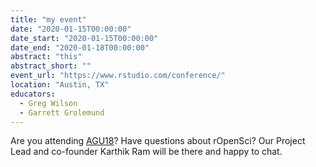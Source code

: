 ```yaml
---
title: "my event"
date: "2020-01-15T00:00:00"
date_start: "2020-01-15T00:00:00"
date_end: "2020-01-18T00:00:00"
abstract: "this"
abstract_short: ""
event_url: "https://www.rstudio.com/conference/"
location: "Austin, TX"
educators:
  - Greg Wilson
  - Garrett Grolemund
---
```


Are you attending [AGU18](https://fallmeeting.agu.org/2018/)? Have questions about rOpenSci? Our Project Lead and co-founder Karthik Ram will be there and happy to chat.
